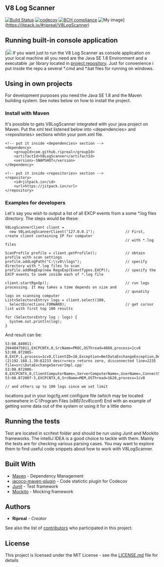 ## V8 Log Scanner
[![Build Status](https://travis-ci.org/ripreal/V8LogScanner.svg?branch=master)](https://travis-ci.org/ripreal/V8LogScanner)
[![codecov](https://codecov.io/gh/ripreal/V8LogScanner/branch/master/graph/badge.svg)](https://codecov.io/gh/ripreal/V8LogScanner)
[![BCH compliance](https://bettercodehub.com/edge/badge/ripreal/V8LogScanner?branch=master)](https://bettercodehub.com/)
![My image](https://jitpack.io/v/ripreal/V8LogScanner.svg)](https://jitpack.io/#ripreal/V8LogScanner)

## Running built-in console application

[![](https://infostart.ru/upload/iblock/437/43784745e12e355fbd4efd7c10458c79.png)
If you want just to run the V8 Log Scanner as console application on your local machine all you need are the Java SE 1.8 Environment and a executable .jar library located in [project repository](https://github.com/ripreal/V8LogScanner/tree/master/v8LogScanner_release). Just for convenience i put inside the repo a several *.cmd and *.bat files for running on windows.

## Using in own projects

For development purposes you need the Java SE 1.8  and the Maven building system. See notes below on how to install the project.

### Install with Maven

It's possible to gets V8LogScanner integrated with your java project on Maven. Put the xml text listened below into \<dependencies\> and \<repositories\> sections whitin your pom.xml file.

```
<!-- put it inside <dependencies> section -->
<dependency>
    <groupId>com.github.ripreal</groupId>
    <artifactId>V8LogScanner</artifactId>
    <version>-SNAPSHOT</version>
</dependency>

<!-- put it inside <repositories> section -->
<repository>
    <id>jitpack.io</id>
    <url>https://jitpack.io</url>
</repository>
```

### Examples for developers 

Let's say you wish to output a list of all EXCP events from a some \*.log files directory. The steps would be these:

```
V8LogScannerClient client =
  new V8LanLogScannerClient("127.0.0.1");              // First, create client containing IP for computer 
                                                       // with *.log files

ScanProfile profile = client.getProfile();             // obtain profile with scan settings
profile.addLogPath("C:\\v8\\logs");                    // specify directory with *.log files to scan 
profile.addRegExp(new RegxExp(EventTypes.EXCP));       // specify the EXCP events to seek inside each of *.log file

client.startRgxOp();                                   // run logs processing. It may takes a time depends on size and
                                                       // qunatity logs on scanning computer
List<SelectorsEntry> logs = client.select(100,         
  SelectDirections.FORWARD);                           // get cursor list with first top 100 results                            

for (SelectorsEntry log : logs) {
  System.out.println(log);
}
```
And result can be:
```
53:08.840011-20440475011,EXCPCNTX,0,SrcName=PROC,OSThread=4860,process=1cv8
53:08.872005-0,EXCP,1,process=1cv8,ClientID=10,Exception=NetDataExchangeException,Descr='server_addr=(2)192.168.1.39:62233 descr=recv returns zero, disconnected line=2235 file=src\DataExchangeServerImpl.cpp'
53:08.872006-0,EXCPCNTX,0,ClientComputerName=,ServerComputerName=,UserName=,ConnectString=
53:08.872007-3,EXCPCNTX,0,SrcName=MEM,OSThread=1620,process=1cv8

// and others up to 100 logs since we set limit   
```
locations put in your logcfg.xml configure file (which may be located somewhere in C:\Program Files (x86)\1cv8\conf)
End with an example of getting some data out of the system or using it for a little demo

## Running the tests

Test are located in scr/test folder and should be run using Junit and Mockito frameworks. The intelliJ IDEA is a good choice to tackle with them. Mainly the tests are for checking various parsing cases. You may want to explore them to find useful code snippets about how to work with V8LogScanner.

## Built With

* [Maven](https://maven.apache.org/) - Dependency Management
* [jacoco-maven-plugin](https://github.com/jacoco/jacoco/tree/master/jacoco-maven-plugin) - Code statictic plugin for Codecov 
* [Junit](http://junit.org/junit5/) - Test framework
* [Mockito](http://site.mockito.org/) - Mocking framework

## Authors

* **Ripreal** - *Creator*

See also the list of [contributors](https://github.com/ripreal/V8LogScanner/graphs/contributors) who participated in this project.

## License

This project is licensed under the MIT License - see the [LICENSE.md](LICENSE.md) file for details
